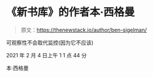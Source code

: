 # 《新书库》的作者本·西格曼

> 原文：<https://thenewstack.io/author/ben-sigelman/>

可观察性不会取代监控(因为它不应该)

2021 年 2 月 4 日上午 1 1 点 44 分

本·西格曼